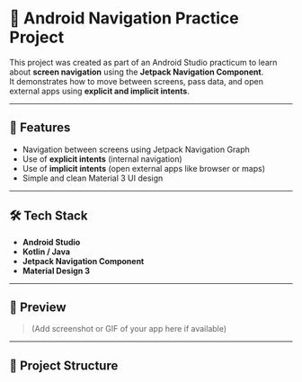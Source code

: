 # 🧭 Android Navigation Practice Project

This project was created as part of an Android Studio practicum to learn about **screen navigation** using the **Jetpack Navigation Component**.  
It demonstrates how to move between screens, pass data, and open external apps using **explicit and implicit intents**.

---

## 🚀 Features
- Navigation between screens using Jetpack Navigation Graph  
- Use of **explicit intents** (internal navigation)  
- Use of **implicit intents** (open external apps like browser or maps)  
- Simple and clean Material 3 UI design  

---

## 🛠️ Tech Stack
- **Android Studio**  
- **Kotlin / Java**  
- **Jetpack Navigation Component**  
- **Material Design 3**

---

## 📱 Preview
> (Add screenshot or GIF of your app here if available)

---

## 📂 Project Structure
